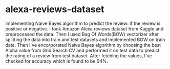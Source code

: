 # alexa-reviews-dataset
Implementing Naive Bayes algorithm to predict the review: if the review is positive or negative.
I took Amazon Alexa reviews dataset from Kaggle and preprocessed the data. Then I used Bag Of Words(BOW) vectorizer after splitting the data into train and test datasets and implemented BOW on train data. Then I've encorporated Naive Bayes algorithm by choosing the best Alpha value from Grid Search CV and performed it on test data to predict the rating of a review from test dataset. After fetching the values, I've checked for accuracy which is found to be 94%.
